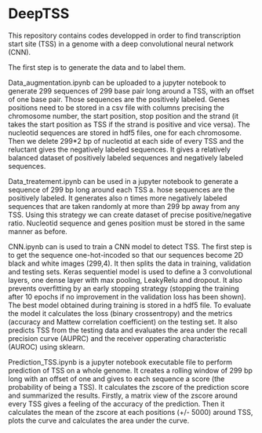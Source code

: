 # DeepTSS


This repository contains codes developped in order to find transcription start site (TSS) in a genome with a deep convolutional neural network (CNN).

The first step is to generate the data and to label them. 

Data_augmentation.ipynb can be uploaded to a jupyter notebook to generate 299 sequences of 299 base pair long around a TSS, with an offset of one base pair. Those sequences are the positively labeled. Genes positions need to be stored in a csv file with columns precising the chromosome number, the start position, stop position and the strand (it takes the start position as TSS if the strand is positive and vice versa). The nucleotid sequences are stored in hdf5 files, one for each chromosome. Then we delete 299*2 bp of nucleotid at each side of every TSS and the reluctant gives the negatively labeled sequences. It gives a relatively balanced dataset of positively labeled sequences and negatively labeled sequences.

Data_treatement.ipynb can be used in a jupyter notebook to generate a sequence of 299 bp long around each TSS a. hose sequences are the positively labeled. It generates also n times more negatively labeled sequences that are taken randomly at more than 299 bp away from any TSS. Using this strategy we can create dataset of precise positive/negative ratio. Nucleotid sequence and genes position must be stored in the same manner as before.

CNN.ipynb can is used to train a CNN model to detect TSS. The first step is to get the sequence one-hot-incoded so that our sequences become 2D black and white images (299,4). It then splits the data in training, validation and testing sets. Keras sequentiel model is used to define a 3 convolutional layers, one dense layer with max pooling, LeakyRelu and dropout. It also prevents overfitting by an early stopping strategy (stopping the training after 10 epochs if no improvement in the validation loss has been shown). The best model obtained during training is stored in a hdf5 file. To evaluate the model it calculates the loss (binary crossentropy) and the metrics (accuracy and Mattew correlation coefficient) on the testing set. It also predicts TSS from the testing data and evaluates the area under the recall precision curve (AUPRC) and the receiver opperating characteristic (AUROC) using sklearn.

Prediction_TSS.ipynb is a jupyter notebook executable file to perform prediction of TSS on a whole genome. It creates a rolling window of 299 bp long with an offset of one and gives to each sequence a score (the probability of being a TSS). It calculates the zscore of the prediction score and summarized the results. Firstly, a matrix view of the zscore around every TSS gives a feeling of the accuracy of the prediction. Then it calculates the mean of the zscore at each positions (+/- 5000) around TSS, plots the curve and calculates the area under the curve.
